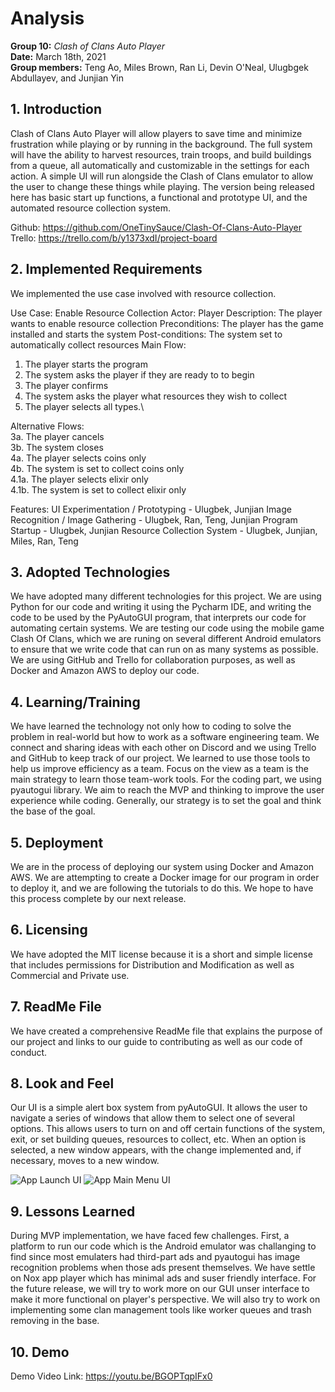 # Analysis

**Group 10:** _Clash of Clans Auto Player_\
**Date:** March 18th, 2021\
**Group members:** Teng Ao, Miles Brown, Ran Li, Devin O'Neal, Ulugbgek Abdullayev, and Junjian Yin

## 1. Introduction

Clash of Clans Auto Player will allow players to save time and minimize frustration while playing or by running in the background. The full system will have the ability to harvest resources, train troops, and build buildings from a queue, all automatically and customizable in the settings for each action. A simple UI will run alongside the Clash of Clans emulator to allow the user to change these things while playing. The version being released here has basic start up functions, a functional and prototype UI, and the automated resource collection system.

Github: https://github.com/OneTinySauce/Clash-Of-Clans-Auto-Player \
Trello: https://trello.com/b/y1373xdI/project-board

## 2. Implemented Requirements
We implemented the use case involved with resource collection.

Use Case: Enable Resource Collection
Actor: Player
Description: The player wants to enable resource collection
Preconditions: The player has the game installed and starts the system
Post-conditions: The system set to automatically collect resources
Main Flow:
1. The player starts the program
2. The system asks the player if they are ready to to begin
3. The player confirms
4. The system asks the player what resources they wish to collect
5. The player selects all types.\

Alternative Flows:\
3a. The player cancels\
3b. The system closes\
4a. The player selects coins only\
4b. The system is set to collect coins only\
4.1a. The player selects elixir only\
4.1b. The system is set to collect elixir only

Features:
UI Experimentation / Prototyping - Ulugbek, Junjian
Image Recognition / Image Gathering - Ulugbek, Ran, Teng, Junjian
Program Startup - Ulugbek, Junjian
Resource Collection System - Ulugbek, Junjian, Miles, Ran, Teng

## 3. Adopted Technologies 

We have adopted many different technologies for this project. We are using Python for our code and writing it using the Pycharm IDE, and writing the code to be used by the 
PyAutoGUI program, that interprets our code for automating certain systems. We are testing our code using the mobile game Clash Of Clans, which we are runing on several different Android emulators to ensure that we write code that can run on as many systems as possible. We are using GitHub and Trello for collaboration purposes, as well as Docker and Amazon AWS to deploy our code.

## 4. Learning/Training

We have learned the technology not only how to coding to solve the problem in real-world but how to work as a software engineering team. We connect and sharing ideas with each other on Discord and we using Trello and GitHub to keep track of our project. We learned to use those tools to help us improve efficiency as a team. Focus on the view as a team is the main strategy to learn those team-work tools. For the coding part, we using pyautogui library. We aim to reach the MVP and thinking to improve the user experience while coding. Generally, our strategy is to set the goal and think the base of the goal.

## 5. Deployment 

We are in the process of deploying our system using Docker and Amazon AWS. We are attempting to create a Docker image for our program in order to deploy it, and we are following the tutorials to do this. We hope to have this process complete by our next release.

## 6. Licensing 

We have adopted the MIT license because it is a short and simple license that includes permissions for Distribution and Modification as well as Commercial and Private use.

## 7. ReadMe File

We have created a comprehensive ReadMe file that explains the purpose of our project and links to our guide to contributing as well as our code of conduct.

## 8. Look and Feel

Our UI is a simple alert box system from pyAutoGUI. It allows the user to navigate a series of windows that allow them to select one of several options. This allows users to turn on and off certain functions of the system, exit, or set building queues, resources to collect, etc. When an option is selected, a new window appears, with the change implemented and, if necessary, moves to a new window.

![App Launch UI](https://github.com/OneTinySauce/Clash-Of-Clans-Auto-Player/blob/main/screenshots/UI_intro.PNG?raw=true)
![App Main Menu UI](https://github.com/OneTinySauce/Clash-Of-Clans-Auto-Player/blob/main/screenshots/UI_ActonMenu.PNG?raw=true)

## 9. Lessons Learned

During MVP implementation, we have faced few challenges. First, a platform to run our code which is the Android emulator was challanging to find since most emulaters had third-part ads and pyautogui has image recognition problems when those ads present themselves. We have settle on Nox app player which has minimal ads and suser friendly interface. For the future release, we will try to work more on our GUI unser interface to make it more functional on player's perspective. We will also try to work on implementing some clan management tools like worker queues and trash removing in the base.

## 10. Demo 

Demo Video Link: https://youtu.be/BGOPTqpIFx0
